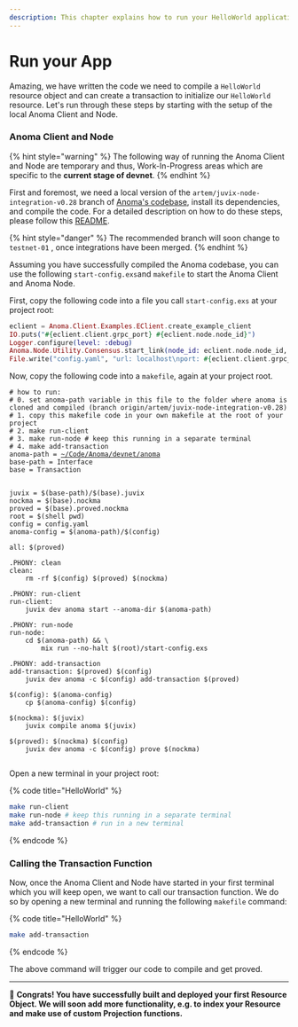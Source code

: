 ```yaml
---
description: This chapter explains how to run your HelloWorld application locally.
---
```


# Run your App

Amazing, we have written the code we need to compile a `HelloWorld` resource object and can create a transaction to initialize our `HelloWorld` resource. Let's run through these steps by starting with the setup of the local Anoma Client and Node.

### Anoma Client and Node

{% hint style="warning" %}
The following way of running the Anoma Client and Node are temporary and thus, Work-In-Progress areas which are specific to the **current stage of devnet**.
{% endhint %}

First and foremost, we need a local version of the `artem/juvix-node-integration-v0.28` branch of [Anoma's codebase](https://github.com/anoma/anoma/tree/testnet-01), install its dependencies, and compile the code. For a detailed description on how to do these steps, please follow this [README](https://github.com/anoma/anoma/blob/testnet-01/README.md).

{% hint style="danger" %}
The recommended branch will soon change to `testnet-01` , once integrations have been merged.
{% endhint %}

Assuming you have successfully compiled the Anoma codebase, you can use the following `start-config.exs`and `makefile` to start the Anoma Client and Anoma Node.

First, copy the following code into a file you call `start-config.exs` at your project root:

```elixir
eclient = Anoma.Client.Examples.EClient.create_example_client
IO.puts("#{eclient.client.grpc_port} #{eclient.node.node_id}")
Logger.configure(level: :debug)
Anoma.Node.Utility.Consensus.start_link(node_id: eclient.node.node_id, interval: 5000)
File.write("config.yaml", "url: localhost\nport: #{eclient.client.grpc_port}\nnodeid: \"\"")
```

Now, copy the following code into a `makefile`, again at your project root.

<pre class="language-makefile"><code class="lang-makefile"># how to run:
# 0. set anoma-path variable in this file to the folder where anoma is cloned and compiled (branch origin/artem/juvix-node-integration-v0.28)
# 1. copy this makefile code in your own makefile at the root of your project
# 2. make run-client
# 3. make run-node # keep this running in a separate terminal
# 4. make add-transaction
anoma-path = <a data-footnote-ref href="#user-content-fn-1">~/Code/Anoma/devnet/anoma</a>
base-path = Interface
base = Transaction


juvix = $(base-path)/$(base).juvix
nockma = $(base).nockma
proved = $(base).proved.nockma
root = $(shell pwd)
config = config.yaml
anoma-config = $(anoma-path)/$(config)

all: $(proved)

.PHONY: clean
clean:
	rm -rf $(config) $(proved) $(nockma)

.PHONY: run-client
run-client:
	juvix dev anoma start --anoma-dir $(anoma-path)

.PHONY: run-node
run-node:
	cd $(anoma-path) &#x26;&#x26; \
		mix run --no-halt $(root)/start-config.exs

.PHONY: add-transaction
add-transaction: $(proved) $(config)
	juvix dev anoma -c $(config) add-transaction $(proved)

$(config): $(anoma-config)
	cp $(anoma-config) $(config)

$(nockma): $(juvix)
	juvix compile anoma $(juvix)

$(proved): $(nockma) $(config)
	juvix dev anoma -c $(config) prove $(nockma)

</code></pre>

Open a new terminal in your project root:

{% code title="HelloWorld" %}
```bash
make run-client
make run-node # keep this running in a separate terminal
make add-transaction # run in a new terminal
```
{% endcode %}

### Calling the Transaction Function

Now, once the Anoma Client and Node have started in your first terminal which you will keep open, we want to call our transaction function. We do so by opening a new terminal and running the following `makefile` command:

{% code title="HelloWorld" %}
```bash
make add-transaction
```
{% endcode %}

The above command will trigger our code to compile and get proved.

***

:tada: **Congrats! You have successfully built and deployed your first Resource Object. We will soon add more functionality, e.g. to index your Resource and make use of custom Projection functions.**

[^1]: Change this to your own anoma-path

